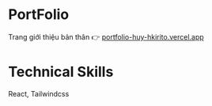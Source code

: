 # PortFolio
Trang giới thiệu bản thân
👉 [portfolio-huy-hkirito.vercel.app](https://portfolio-huy-hkirito.vercel.app/)
# Technical Skills
React, Tailwindcss


